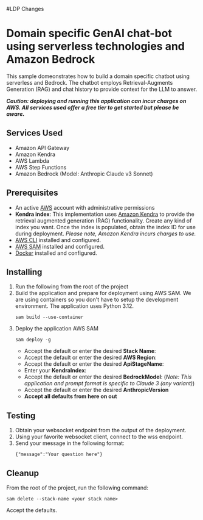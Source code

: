 #LDP Changes 

# Domain specific GenAI chat-bot using serverless technologies and Amazon Bedrock

This sample domeonstrates how to build a domain specific chatbot using serverless and Bedrock. The chatbot employs Retrieval-Augments Generation (RAG) and chat history to provide context for the LLM to answer. 

***Caution: deploying and running this application can incur charges on AWS. All services used offer a free tier to get started but please be aware.***

## Services Used
- Amazon API Gateway
- Amazon Kendra
- AWS Lambda
- AWS Step Functions
- Amazon Bedrock (Model: Anthropic Claude v3 Sonnet)

## Prerequisites
* An active [AWS](https://aws.amazon.com) account with administrative permissions
* **Kendra index**: This implementation uses [Amazon Kendra](https://aws.amazon.com/kendra/) to provide the retrieval augmented generation (RAG) functionality. Create any kind of index you want. Once the index is populated, obtain the index ID for use during deployment. *Please note, Amazon Kendra incurs charges to use.*
* [AWS CLI](https://aws.amazon.com/cli/) installed and configured.
* [AWS SAM](https://docs.aws.amazon.com/serverless-application-model/latest/developerguide/install-sam-cli.html) installed and configured.
* [Docker](https://www.docker.com/) installed and configured.

## Installing
1. Run the following from the root of the project
1. Build the application and prepare for deployment using AWS SAM. We are using containers so you don't have to setup the development environment. The application uses Python 3.12.
    ```
    sam build --use-container
    ```
1. Deploy the application AWS SAM
    ```
    sam deploy -g
    ```
    * Accept the default or enter the desired **Stack Name**:
    * Accept the default or enter the desired **AWS Region**:
    * Accept the default or enter the desired **ApiStageName**:
    * Enter your **KendraIndex**:
    * Accept the default or enter the desired **BedrockModel**: (*Note: This application and prompt format is specific to Claude 3 (any variant)*)
    * Accept the default or enter the desired **AnthropicVersion**
    * **Accept all defaults from here on out**

## Testing
1. Obtain your websocket endpoint from the output of the deployment.
1. Using your favorite websocket client, connect to the wss endpoint.
1. Send your message in the following format:
    ```
    {"message":"Your question here"}
    ```

## Cleanup
From the root of the project, run the following command:
```
sam delete --stack-name <your stack name>
```
Accept the defaults.